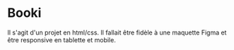 # Booki
Il s'agit d'un projet en html/css. Il fallait être fidèle à une maquette Figma et être responsive en tablette et mobile.
